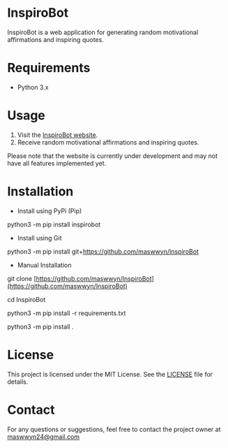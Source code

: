 # InspiroBot

InspiroBot is a web application for generating random motivational affirmations and inspiring quotes.

# Requirements

* Python 3.x

# Usage

1. Visit the [InspiroBot website](http://127.0.0.1:5000).
2. Receive random motivational affirmations and inspiring quotes.

Please note that the website is currently under development and may not have all features implemented yet.

# Installation

* Install using PyPi (Pip)

python3 -m pip install inspirobot

* Install using Git

python3 -m pip install git+https://github.com/maswwyn/InspiroBot

* Manual Installation

git clone [https://github.com/maswwyn/InspiroBot](https://github.com/maswwyn/InspiroBot)

cd InspiroBot

python3 -m pip install -r requirements.txt

python3 -m pip install .

# License

This project is licensed under the MIT License. See the [LICENSE](LICENSE) file for details.

# Contact

For any questions or suggestions, feel free to contact the project owner at [maswwyn24@gmail.com](maswwyn24@gmail.com)
